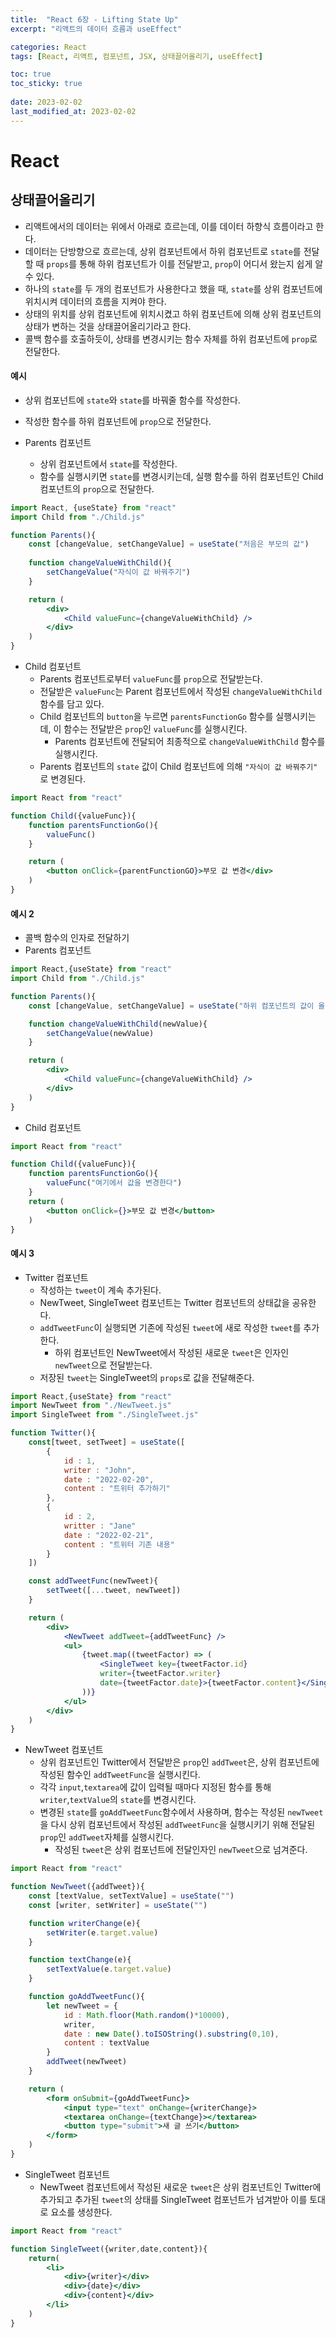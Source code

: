 ```yaml
---
title:  "React 6장 - Lifting State Up"
excerpt: "리액트의 데이터 흐름과 useEffect"

categories: React
tags: [React, 리액트, 컴포넌트, JSX, 상태끌어올리기, useEffect]

toc: true
toc_sticky: true
 
date: 2023-02-02
last_modified_at: 2023-02-02
---
```

# React
## 상태끌어올리기
- 리액트에서의 데이터는 위에서 아래로 흐르는데, 이를 데이터 하향식 흐름이라고 한다.
- 데이터는 단방향으로 흐르는데, 상위 컴포넌트에서 하위 컴포넌트로 `state`를 전달할 때 `props`를 통해 하위 컴포넌트가 이를 전달받고, `prop`이 어디서 왔는지 쉽게 알 수 있다.
- 하나의 `state`를 두 개의 컴포넌트가 사용한다고 했을 때, `state`를 상위 컴포넌트에 위치시켜 데이터의 흐름을 지켜야 한다.
- 상태의 위치를 상위 컴포넌트에 위치시켰고 하위 컴포넌트에 의해 상위 컴포넌트의 상태가 변하는 것을 상태끌어올리기라고 한다.
- 콜백 함수를 호출하듯이, 상태를 변경시키는 함수 자체를 하위 컴포넌트에 `prop`로 전달한다.

#### 예시
- 상위 컴포넌트에 `state`와 `state`를 바꿔줄 함수를 작성한다.
- 작성한 함수를 하위 컴포넌트에 `prop`으로 전달한다.


- Parents 컴포넌트
    - 상위 컴포넌트에서 `state`를 작성한다.
    - 함수를 실행시키면 `state`를 변경시키는데, 실행 함수를 하위 컴포넌트인 Child 컴포넌트의 `prop`으로 전달한다.



```jsx
import React, {useState} from "react"
import Child from "./Child.js"

function Parents(){
    const [changeValue, setChangeValue] = useState("처음은 부모의 값")
    
    function changeValueWithChild(){
        setChangeValue("자식이 값 바꿔주기")
    }

    return (
        <div>
            <Child valueFunc={changeValueWithChild} />
        </div>
    )
}
```


- Child 컴포넌트
  - Parents 컴포넌트로부터 `valueFunc`를 `prop`으로 전달받는다.
  - 전달받은 `valueFunc`는 Parent 컴포넌트에서 작성된 `changeValueWithChild` 함수를 담고 있다.
  - Child 컴포넌트의 `button`을 누르면 `parentsFunctionGo` 함수를 실행시키는데, 이 함수는 전달받은 `prop`인 `valueFunc`를 실행시킨다.
    - Parents 컴포넌트에 전달되어 최종적으로 `changeValueWithChild` 함수를 실행시킨다.
  - Parents 컴포넌트의 `state` 값이 Child 컴포넌트에 의해 `"자식이 값 바꿔주기"` 로 변경된다.



```jsx
import React from "react"

function Child({valueFunc}){
    function parentsFunctionGo(){
        valueFunc()
    }

    return (
        <button onClick={parentFunctionGO}>부모 값 변경</div>
    )
}
```



#### 예시 2
- 콜백 함수의 인자로 전달하기
- Parents 컴포넌트



```jsx
import React,{useState} from "react"
import Child from "./Child.js"

function Parents(){
    const [changeValue, setChangeValue] = useState("하위 컴포넌트의 값이 올 자리")

    function changeValueWithChild(newValue){
        setChangeValue(newValue)
    }

    return (
        <div>
            <Child valueFunc={changeValueWithChild} />
        </div>
    )
}
```



- Child 컴포넌트



```jsx
import React from "react"

function Child({valueFunc}){
    function parentsFunctionGo(){
        valueFunc("여기에서 값을 변경한다")
    }
    return (
        <button onClick={}>부모 값 변경</button>
    )
}
```



#### 예시 3
- Twitter 컴포넌트
  - 작성하는 `tweet`이 계속 추가된다.
  - NewTweet, SingleTweet 컴포넌트는 Twitter 컴포넌트의 상태값을 공유한다.
  - `addTweetFunc`이 실행되면 기존에 작성된 `tweet`에 새로 작성한 `tweet`를 추가한다.
    - 하위 컴포넌트인 NewTweet에서 작성된 새로운 `tweet`은 인자인 `newTweet`으로 전달받는다.
  - 저장된 `tweet`는 SingleTweet의 `props`로 값을 전달해준다.



```jsx
import React,{useState} from "react"
import NewTweet from "./NewTweet.js"
import SingleTweet from "./SingleTweet.js"

function Twitter(){
    const[tweet, setTweet] = useState([
        {
            id : 1,
            writer : "John",
            date : "2022-02-20",
            content : "트위터 추가하기"
        },
        {
            id : 2,
            writter : "Jane"
            date : "2022-02-21",
            content : "트위터 기존 내용"
        }
    ])

    const addTweetFunc(newTweet){
        setTweet([...tweet, newTweet])
    }

    return (
        <div>
            <NewTweet addTweet={addTweetFunc} />
            <ul>
                {tweet.map((tweetFactor) => (
                    <SingleTweet key={tweetFactor.id} 
                    writer={tweetFactor.writer} 
                    date={tweetFactor.date}>{tweetFactor.content}</SingleTweet>
                ))}
            </ul>
        </div>
    )
}
```



- NewTweet 컴포넌트
  - 상위 컴포넌트인 Twitter에서 전달받은 `prop`인 `addTweet`은, 상위 컴포넌트에 작성된 함수인 `addTweetFunc`을 실행시킨다.
  - 각각 `input`,`textarea`에 값이 입력될 때마다 지정된 함수를 통해 `writer`,`textValue`의 `state`를 변경시킨다.
  - 변경된 `state`를 `goAddTweetFunc`함수에서 사용하며, 함수는 작성된 `newTweet`을 다시 상위 컴포넌트에서 작성된 `addTweetFunc`을 실행시키기 위해 전달된 `prop`인 `addTweet`자체를 실행시킨다.
    - 작성된 `tweet`은 상위 컴포넌트에 전달인자인 `newTweet`으로 넘겨준다.




```jsx
import React from "react"

function NewTweet({addTweet}){
    const [textValue, setTextValue] = useState("")
    const [writer, setWriter] = useState("")

    function writerChange(e){
        setWriter(e.target.value)
    }

    function textChange(e){
        setTextValue(e.target.value)
    }

    function goAddTweetFunc(){
        let newTweet = {
            id : Math.floor(Math.random()*10000),
            writer,
            date : new Date().toISOString().substring(0,10),
            content : textValue
        }
        addTweet(newTweet)
    }

    return (
        <form onSubmit={goAddTweetFunc}>
            <input type="text" onChange={writerChange}>
            <textarea onChange={textChange}></textarea>
            <button type="submit">새 글 쓰기</button>
        </form>
    )
}
```


- SingleTweet 컴포넌트
    - NewTweet 컴포넌트에서 작성된 새로운 `tweet`은 상위 컴포넌트인 Twitter에 추가되고 추가된 `tweet`의 상태를 SingleTweet 컴포넌트가 넘겨받아 이를 토대로 요소를 생성한다.



```jsx
import React from "react"

function SingleTweet({writer,date,content}){
    return(
        <li>
            <div>{writer}</div>
            <div>{date}</div>
            <div>{content}</div>
        </li>
    )
}
```